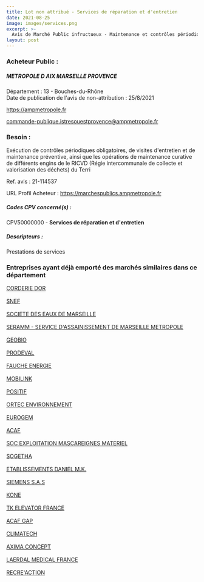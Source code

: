 ```yaml
---
title: Lot non attribué - Services de réparation et d'entretien
date: 2021-08-25
image: images/services.png
excerpt: >-
  Avis de Marché Public infructueux - Maintenance et contrôles périodiques du matériel de la RICVD sur le territoire Istres Ouest Provence
layout: post
---
```


### Acheteur Public :
##### METROPOLE D AIX MARSEILLE PROVENCE
Département : 13 - Bouches-du-Rhône<br/>
Date de publication de l'avis de non-attribution : 25/8/2021


https://ampmetropole.fr

commande-publique.istresouestprovence@ampmetropole.fr


### Besoin :

Exécution de contrôles périodiques obligatoires, de visites d'entretien et de maintenance préventive, ainsi que les opérations de maintenance curative de différents engins de le RICVD (Régie intercommunale de collecte et valorisation des déchets) du Terri

Ref. avis : 21-114537

URL Profil Acheteur : https://marchespublics.ampmetropole.fr

##### Codes CPV concerné(s) :
CPV50000000 - **Services de réparation et d'entretien** <br/>

##### Descripteurs :
Prestations de services <br/>

### Entreprises ayant déjà emporté des marchés similaires dans ce département
<a href="/entreprise-543/siren-054803622">CORDERIE DOR</a><br/><br/>
<a href="/entreprise-543/siren-056800659">SNEF</a><br/><br/>
<a href="/entreprise-543/siren-057806150">SOCIETE DES EAUX DE MARSEILLE</a><br/><br/>
<a href="/entreprise-546/siren-318520483">SERAMM - SERVICE D'ASSAINISSEMENT DE MARSEILLE METROPOLE</a><br/><br/>
<a href="/entreprise-549/siren-343133344">GEOBIO</a><br/><br/>
<a href="/entreprise-551/siren-377592324">PRODEVAL</a><br/><br/>
<a href="/entreprise-551/siren-377828629">FAUCHE ENERGIE</a><br/><br/>
<a href="/entreprise-551/siren-379906563">MOBILINK</a><br/><br/>
<a href="/entreprise-552/siren-383625696">POSITIF</a><br/><br/>
<a href="/entreprise-553/siren-389675018">ORTEC ENVIRONNEMENT</a><br/><br/>
<a href="/entreprise-555/siren-402822019">EUROGEM</a><br/><br/>
<a href="/entreprise-560/siren-433536190">ACAF</a><br/><br/>
<a href="/entreprise-561/siren-441913514">SOC EXPLOITATION MASCAREIGNES MATERIEL</a><br/><br/>
<a href="/entreprise-571/siren-533265328">SOGETHA</a><br/><br/>
<a href="/entreprise-572/siren-534084116">ETABLISSEMENTS DANIEL M.K.</a><br/><br/>
<a href="/entreprise-572/siren-562016774">SIEMENS S.A.S</a><br/><br/>
<a href="/entreprise-573/siren-592052302">KONE</a><br/><br/>
<a href="/entreprise-573/siren-722024742">TK ELEVATOR FRANCE</a><br/><br/>
<a href="/entreprise-575/siren-790279970">ACAF GAP</a><br/><br/>
<a href="/entreprise-576/siren-798186417">CLIMATECH</a><br/><br/>
<a href="/entreprise-581/siren-854800745">AXIMA CONCEPT</a><br/><br/>
<a href="/entreprise-582/siren-950394916">LAERDAL MEDICAL FRANCE</a><br/><br/>
<a href="/entreprise-582/siren-950557322">RECRE'ACTION</a><br/><br/>
